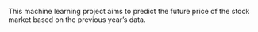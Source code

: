  This machine learning project aims to predict the future price of the stock market based on
the previous year’s data.
